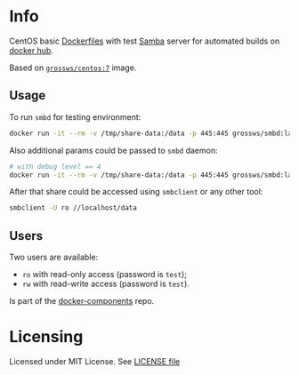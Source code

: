 # Info

CentOS basic [Dockerfiles][df] with test [Samba][samba] server for automated builds on [docker hub][dhub].

Based on [`grossws/centos:7`][base] image.

## Usage

To run `smbd` for testing environment:

```bash
docker run -it --rm -v /tmp/share-data:/data -p 445:445 grossws/smbd:latest
```

Also additional params could be passed to `smbd` daemon:
```bash
# with debug level == 4
docker run -it --rm -v /tmp/share-data:/data -p 445:445 grossws/smbd:latest smbd -- -d 4
```

After that share could be accessed using `smbclient` or any other tool:
```bash
smbclient -U ro //localhost/data
```

## Users

Two users are available:
- `ro` with read-only access (password is `test`);
- `rw` with read-write access (password is `test`).

Is part of the [docker-components][dcomp] repo.

[df]: http://docs.docker.com/reference/builder/ "Dockerfile reference"
[samba]: https://www.samba.org/
[dhub]: https://hub.docker.com/u/grossws/
[base]: https://github.com/grossws/docker-comp-smbd
[dcomp]: https://github.com/grossws/docker-components


# Licensing

Licensed under MIT License. See [LICENSE file](LICENSE)
